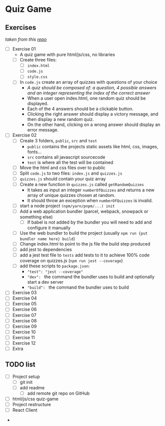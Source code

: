 # Quiz Game

## Exercises

_taken from this [repo](https://github.com/pg6301-fall2022/web_development_and_api_design)_

- [ ] Exercise 01
  - A quiz game with pure html/js/css, no libraries
  - [ ] Create three files: 
    - [ ] `index.html`
    - [ ] `code.js`
    - [ ] `style.css`
  - [ ] In `code.js` create an array of quizzes with questions of your choice
    - _A quiz should be composed of: a question, 4 possible answers and an integer representing the index of the correct
      answer_
    - When a user open index.html, one random quiz should be displayed.
    - Each of the 4 answers should be a clickable button. 
    - Clicking the right answer should display a victory message, and then display a new random quiz.
    - On the other hand, clicking on a wrong answer should display an error message.
- [ ] Exercise 02
  - [ ] Create 3 folders, `public`, `src` and `test`
    - `public` contains the projects static assets like html, css, images, fonts...
    - `src` contains all javascript sourcecode
    -  `test` is where all the test will be contained
  - [ ] Move the html and css files over to public
  - [ ] Split `code.js` to two files: `index.js` and `quizzes.js`
  - [ ] `quizzes.js` should contain your quiz array
  - [ ] Create a new function in `quizzes.js` called `getRandomQuizzes`
    - It takes as input an integer `numberOfQuizzes` and returns a new array of unique quizzes chosen at random.
    - It should throw an exception when `numberOfQuizzes` is invalid.
  - [ ] start a node project `(npm/yarn/pnpm/...) init`
  - [ ] Add a web application bundler (parcel, webpack, snowpack or something else)
    - [ ] If babel is not added by the bundler you will need to add and configure it manually
  - [ ] Use the web bundler to build the project (usually `npm run {put bundler name here} build`)
  - [ ] Change index.html to point to the js file the build step produced
  - [ ] add jest to dependencies
  - [ ] add a jest test file to `tests` add tests to it to achieve 100% code coverage on quizzes.js (`npm run jest --coverage`)
  - [ ] add these scripts to `package.json`: 
    - `"test": "jest --coverage"`
    - `"dev": ` the command the bundler uses to build and optionally start a dev server
    - `"build": ` the command the bundler uses to build
- [ ] Exercise 03
- [ ] Exercise 04
- [ ] Exercise 05
- [ ] Exercise 06
- [ ] Exercise 07
- [ ] Exercise 08
- [ ] Exercise 09
- [ ] Exercise 10
- [ ] Exercise 11
- [ ] Exercise 12
- [ ] Extra

## TODO list

- [ ] Project setup
  - [ ] git init
  - [ ] add readme
    - [ ] add remote git repo on GitHub
- [ ] html/js/css quiz-game
- [ ] Project restructure
- [ ] React Client
- 